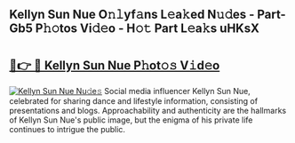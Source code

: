 ## Kellyn Sun Nue O𝚗𝚕yf𝚊ns L𝚎a𝚔ed N𝚞𝚍es - Part-Gb5 P𝚑𝚘tos Vi𝚍𝚎o - H𝚘𝚝 Part L𝚎a𝚔s uHKsX

# <h2><a href="http://kf54oyq.oniu.top/?m=Kellyn+Sun+Nue">🔗👉 🔴 Kellyn Sun Nue P𝚑ot𝚘𝚜 V𝚒d𝚎o</a></h2>

[![Kellyn Sun Nue Nu𝚍e𝚜](https://i.imgur.com/0qMVB7G.gif)](http://kf54oyq.oniu.top/?m=Kellyn+Sun+Nue)
Social media influencer Kellyn Sun Nue, celebrated for sharing dance and lifestyle information, consisting of presentations and blogs. Approachability and authenticity are the hallmarks of Kellyn Sun Nue's public image, but the enigma of his private life continues to intrigue the public.  
